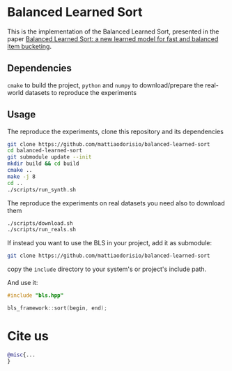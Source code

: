 # Balanced Learned Sort

This is the implementation of the Balanced Learned Sort, presented in the paper [Balanced Learned Sort: a new learned model for fast and balanced item bucketing](link).

## Dependencies
`cmake` to build the project, `python` and `numpy` to download/prepare the real-world datasets to reproduce the experiments

## Usage
The reproduce the experiments, clone this repository and its dependencies

```bash
git clone https://github.com/mattiaodorisio/balanced-learned-sort
cd balanced-learned-sort
git submodule update --init
mkdir build && cd build
cmake ..
make -j 8
cd ..
./scripts/run_synth.sh
```

The reproduce the experiments on real datasets you need also to download them
```bash
./scripts/download.sh
./scripts/run_reals.sh
```

If instead you want to use the BLS in your project, add it as submodule:

```bash
git clone https://github.com/mattiaodorisio/balanced-learned-sort
```

copy the `include` directory to your system's or project's include path.

And use it:

```C++
#include "bls.hpp"

bls_framework::sort(begin, end);
```

# Cite us

```bibtex 
@misc{...
}
```
